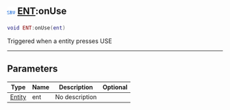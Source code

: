 ## ![server](../../.gitbook/assets/server.png) [ENT](https://iaswiki.rawr.dev/readme/ent):onUse

```lua
void ENT:onUse(ent)
```

Triggered when a entity presses USE

------
## Parameters

| Type   | Name | Description | Optional |
| ------ | ---- | ----------- | -------: |
| [Entity](https://iaswiki.rawr.dev/readme/entity) | ent | No description |  |

